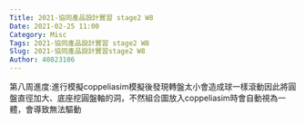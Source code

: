```yaml
---
Title: 2021-協同產品設計實習 stage2 W8
Date: 2021-02-25 11:00
Category: Misc
Tags: 2021-協同產品設計實習 stage2 W8
Slug: 2021-協同產品設計實習stage2 W8
Author: 40823106
---
```


第八周進度:進行模擬coppeliasim模擬後發現轉盤太小會造成球一樣滾動因此將圓盤直徑加大、底座挖圓盤軸的洞，不然組合圖放入coppeliasim時會自動視為一體，會導致無法驅動


<!-- PELICAN_END_SUMMARY -->


